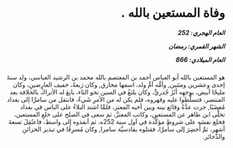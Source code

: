 <h1 dir="rtl">وفاة المستعين بالله .</h1>

<h5 dir="rtl">العام الهجري:  252

الشهر القمري: رمضان

العام الميلادي: 866</h5>

<p dir="rtl">هو المستعين بالله أبو العباس أحمد بن المعتصم بالله محمد بن الرشيد العباسي، ولد سنةَ إحدى وعشرين ومئتين, وأمُّه أمُّ ولد، اسمها مخارق, وكان رَبعةً، خفيف العارضينِ، وكان مليحًا أبيض، بوجهِه أثَرُ جُدريٍّ، وكان يلثغُ في السين نحو الثاء، بايعَ له الأتراكُ بالخلافة بعد المنتصر، فتسلَّطوا عليه وقهروه، فلم يكن له من الأمرِ شَيءٌ، فانتقل من سامرَّا إلى بغداد مُغضَبًا, جرت عدَّةُ وقائع بينه وبين أخيه المعتز، فلمَّا اشتد البلاءُ على الناس في بغداد  تخلَّى ابن طاهر عن المستعينِ، وكاتب المعتزَّ، ثم سعى في الصلح على خلعِ المستعين، فخلع نفسَه على شروطٍ مؤكَّدة في أول سنة 252ه، ثم أنفذوه إلى واسط، فاعتُقِلَ تسعةَ أشهر، ثمَّ أُحضِرَ إلى سامرَّا، فقتلوه بقادسيَّة سامرا, وكان مُسرِفًا في تبذير الخزائنِ والذَّخائر.</p></br>
